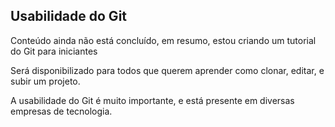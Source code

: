 ## Usabilidade do Git

Conteúdo ainda não está concluído, em resumo, estou criando um tutorial do Git para iniciantes

Será disponibilizado para todos que querem aprender como clonar, editar, e subir um projeto.

A usabilidade do Git é muito importante, e está presente em diversas empresas de tecnologia. 




